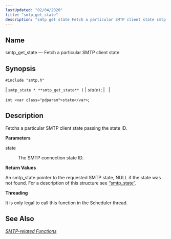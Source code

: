 ```yaml
---
lastUpdated: "02/04/2020"
title: "smtp_get_state"
description: "smtp get state Fetch a particular SMTP client state smtp state smtp get state state int state Fetchs a particular SMTP client state passing the state ID state The SMTP connection state ID An smtp state pointer to the requested SMTP state NULL if the state was not found For..."
---
```


<a name="apis.smtp_get_state"></a> 
## Name

smtp_get_state — Fetch a particular SMTP client state

## Synopsis

`#include "smtp.h"`

| `smtp_state * **smtp_get_state** (` | <var class="pdparam">state</var>`)`; |   |

`int <var class="pdparam">state</var>`;<a name="idp62023456"></a> 
## Description

Fetchs a particular SMTP client state passing the state ID.

**<a name="idp62024688"></a> Parameters**

<dl class="variablelist">

<dt>state</dt>

<dd>

The SMTP connection state ID.

</dd>

</dl>

**<a name="idp62027424"></a> Return Values**

An smtp_state pointer to the requested SMTP state, NULL if the state was not found. For a description of this structure see [“smtp_state”](/momentum/3/3-api/structs-smtp-state).

**<a name="idp62029008"></a> Threading**

It is only legal to call this function in the Scheduler thread.

<a name="idp62030576"></a> 
## See Also

[*SMTP-related Functions*](/momentum/3/3-api/smtp)
